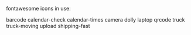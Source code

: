fontawesome icons in use:

barcode
calendar-check
calendar-times
camera
dolly
laptop
qrcode
truck
truck-moving
upload
shipping-fast
